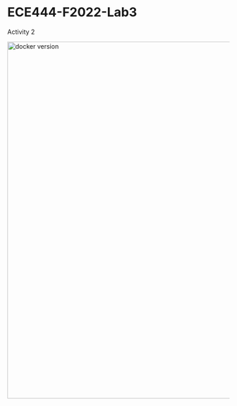 # ECE444-F2022-Lab3

Activity 2

<img width="810" alt="docker version" src="https://user-images.githubusercontent.com/64912362/193427981-8a5696f8-da8c-443a-81c8-c41ae7fb86d7.png">
